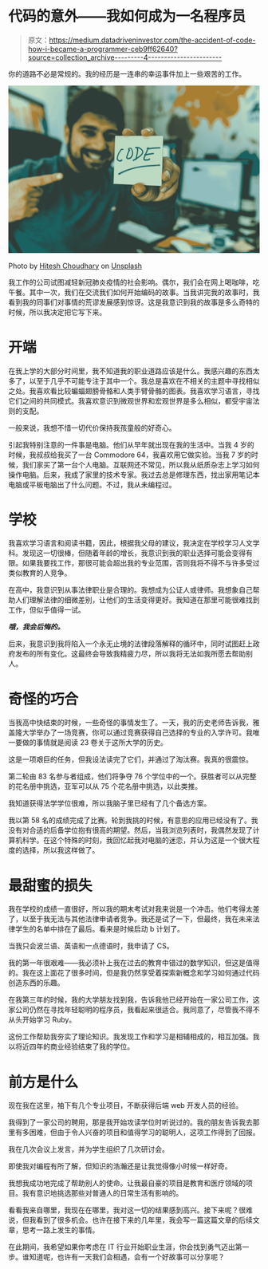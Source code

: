 # 代码的意外——我如何成为一名程序员

> 原文：<https://medium.datadriveninvestor.com/the-accident-of-code-how-i-became-a-programmer-ceb9ff62640?source=collection_archive---------4----------------------->

你的道路不必是常规的。我的经历是一连串的幸运事件加上一些艰苦的工作。

![](img/cf579e026288710a14ba40c7581ee84c.png)

Photo by [Hitesh Choudhary](https://unsplash.com/@hiteshchoudhary?utm_source=medium&utm_medium=referral) on [Unsplash](https://unsplash.com?utm_source=medium&utm_medium=referral)

我工作的公司试图减轻新冠肺炎疫情的社会影响。偶尔，我们会在网上喝咖啡，吃午餐。其中一次，我们在交流我们如何开始编码的故事。当我讲完我的故事时，我看到我的同事们对事情的荒谬发展感到惊讶。这是我意识到我的故事是多么奇特的时候，所以我决定把它写下来。

# 开端

在我上学的大部分时间里，我不知道我的职业道路应该是什么。我感兴趣的东西太多了，以至于几乎不可能专注于其中一个。我总是喜欢在不相关的主题中寻找相似之处。我喜欢看比较蝙蝠翅膀骨骼和人类手臂骨骼的图表。我喜欢学习语言，寻找它们之间的共同模式。我喜欢意识到微观世界和宏观世界是多么相似，都受宇宙法则的支配。

一般来说，我想不惜一切代价保持我孩童般的好奇心。

引起我特别注意的一件事是电脑。他们从早年就出现在我的生活中。当我 4 岁的时候，我叔叔给我买了一台 Commodore 64，我喜欢用它做实验。当我 7 岁的时候，我们家买了第一台个人电脑。互联网还不常见，所以我从纸质杂志上学习如何操作电脑。后来，我成了家里的技术专家。我过去总是修理东西，找出家用笔记本电脑或平板电脑出了什么问题。不过，我从未编程过。

# 学校

我喜欢学习语言和阅读书籍，因此，根据我父母的建议，我决定在学校学习人文学科。发现这一切很棒，但随着年龄的增长，我意识到我的职业选择可能会变得有限。如果我要找工作，那很可能会超出我的专业范围，否则我将不得不与许多受过类似教育的人竞争。

在高中，我意识到从事法律职业是合理的。我想成为公证人或律师。我想象自己帮助人们理解法律的细微差别，让他们的生活变得更好。我知道在那里可能很难找到工作，但似乎值得一试。

***哦，我会后悔的。***

后来，我意识到我将陷入一个永无止境的法律段落解释的循环中，同时试图赶上政府发布的所有变化。这最终会导致我精疲力尽，所以我将无法如我所愿去帮助别人。

# 奇怪的巧合

当我高中快结束的时候，一些奇怪的事情发生了。一天，我的历史老师告诉我，雅盖隆大学举办了一场竞赛，你可以通过竞赛获得自己选择的专业的入学许可。我唯一要做的事情就是阅读 23 卷关于这所大学的历史。

这是一项艰巨的任务，但我设法读完了它们，并通过了淘汰赛。我真的很震惊。

第二轮由 83 名参与者组成，他们将争夺 76 个学位中的一个。获胜者可以从完整的花名册中挑选，亚军可以从 75 个花名册中挑选，以此类推。

我知道获得法学学位很难，所以我脑子里已经有了几个备选方案。

我以第 58 名的成绩完成了比赛。轮到我挑的时候，有意思的应用已经没有了。我没有对合适的后备学位抱有很高的期望。然后，当我浏览列表时，我偶然发现了计算机科学。在这个特殊的时刻，我回忆起我对电脑的迷恋，并认为这是一个很大程度的选择，所以我这样做了。

# 最甜蜜的损失

我在学校的成绩一直很好，所以我的期末考试对我来说是一个冲击。他们考得太差了，以至于我无法与其他法律申请者竞争。我还是试了一下，但最终，我在未来法律学生的名单中排在了最后。看来是时候启动 b 计划了。

当我只会波兰语、英语和一点德语时，我申请了 CS。

我的第一年很艰难——我必须补上我在过去的教育中错过的数学知识，但这是值得的。我在这上面花了很多时间，但是我仍然享受着探索新概念和学习如何通过代码创造东西的乐趣。

在我第三年的时候，我的大学朋友找到我，告诉我他已经开始在一家公司工作，这家公司仍然在寻找年轻聪明的程序员，我看起来很适合。我同意了，尽管我不得不从头开始学习 Ruby。

这份工作帮助我夯实了理论知识。我发现工作和学习是相辅相成的，相互加强。我以将近四年的商业经验结束了我的学位。

# 前方是什么

现在我在这里，袖下有几个专业项目，不断获得后端 web 开发人员的经验。

我得到了一家公司的聘用，那是我开始攻读学位时听说过的。我的朋友告诉我去那里有多困难，但由于令人兴奋的项目和值得学习的聪明人，这项工作得到了回报。

我在几次会议上发言，并为学生组织了几次研讨会。

即使我对编程有所了解，但知识的浩瀚还是让我觉得像小时候一样好奇。

我想我成功地完成了帮助别人的使命。让我最自豪的项目是教育和医疗领域的项目。我有意识地挑选那些对普通人的日常生活有影响的。

看看我来自哪里，我现在在哪里，我对这一切的结果感到高兴。接下来呢？很难说，但我看到了很多机会。也许在接下来的几年里，我会写一篇这篇文章的后续文章，思考一路上发生的事情。

在此期间，我希望如果你考虑在 IT 行业开始职业生涯，你会找到勇气迈出第一步。谁知道呢，也许有一天我们会相遇，会有一个好故事可以分享呢？